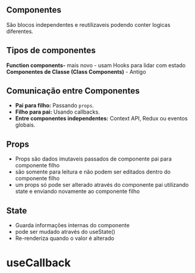 ## Componentes
São blocos independentes e reutilizaveis podendo conter logicas diferentes.

## Tipos de componentes

**Function components-** mais novo - usam Hooks para lidar com estado
 **Componentes de Classe (Class Components)** - Antigo

## Comunicação entre Componentes
-   **Pai para filho:** Passando `props`.
-   **Filho para pai:** Usando callbacks.
-   **Entre componentes independentes:** Context API, Redux ou eventos globais.

## Props
- Props são dados imutaveis passados de componente pai para componente filho
- são somente para leitura e não podem ser editados dentro do componente filho
- um props só pode ser alterado através do componente pai utilizando state e enviando novamente ao componente filho
## State
- Guarda informações internas do componente
- pode ser mudado através do useState()
- Re-renderiza quando o valor é alterado

# useCallback
<!--stackedit_data:
eyJoaXN0b3J5IjpbMTIyNjY0MDk0MywtODExNjI1OTkwLC0xMD
c4NzI2M119
-->